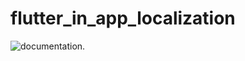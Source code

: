 # flutter_in_app_localization

![documentation](https://ton.twitter.com/1.1/ton/data/dm/1067061167279943685/1067061136065871873/-x93__VL.jpg).
